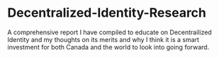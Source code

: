 # Decentralized-Identity-Research
A comprehensive report I have compiled to educate on Decentrailized Identity and my thoughts on its merits and why I think it is a smart investment for both Canada and the world to look into going forward.
